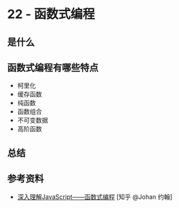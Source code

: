 # 22 - 函数式编程

## 是什么

## 函数式编程有哪些特点

- 柯里化
- 缓存函数
- 纯函数
- 函数组合
- 不可变数据
- 高阶函数

## 总结

## 参考资料

- [深入理解JavaScript——函数式编程](https://zhuanlan.zhihu.com/p/575570285) [知乎 @Johan 约翰]